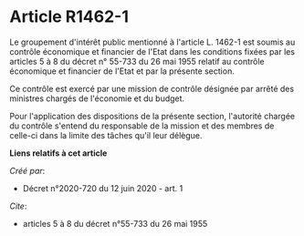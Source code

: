 # Article R1462-1

Le groupement d'intérêt public mentionné à l'article L. 1462-1 est soumis au contrôle économique et financier de l'Etat dans
les conditions fixées par les articles 5 à 8 du décret n° 55-733 du 26 mai 1955 relatif au contrôle économique et financier
de l'Etat et par la présente section.

Ce contrôle est exercé par une mission de contrôle désignée par arrêté des ministres chargés de l'économie et du budget.

Pour l'application des dispositions de la présente section, l'autorité chargée du contrôle s'entend du responsable de la
mission et des membres de celle-ci dans la limite des tâches qu'il leur délègue.

**Liens relatifs à cet article**

_Créé par_:

  - Décret n°2020-720 du 12 juin 2020 - art. 1

_Cite_:

  - articles 5 à 8 du décret n°55-733 du 26 mai 1955
